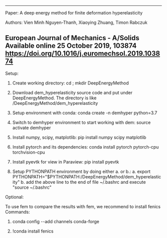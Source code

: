 --------------------------------------------------------------------
Paper: 
A deep energy method for finite deformation hyperelasticity

Authors: Vien Minh Nguyen-Thanh, Xiaoying Zhuang, Timon Rabczuk

European Journal of Mechanics - A/Solids
Available online 25 October 2019, 103874
https://doi.org/10.1016/j.euromechsol.2019.103874
--------------------------------------------------------------------
Setup:
1. Create working directory: cd <workingdir>; mkdir DeepEnergyMethod

2. Download dem_hyperelasticity source code and put under DeepEnergyMethod.
The directory is like <workingdir>/DeepEnergyMethod/dem_hyperelasticity

3. Setup environment with conda: conda create -n demhyper python=3.7

4. Switch to demhyper environment to start working with dem: source activate demhyper

5. Install numpy, scipy, matplotlib: pip install numpy scipy matplotlib

6. Install pytorch and its dependencies: conda install pytorch pytorch-cpu torchvision-cpu

7. Install pyevtk for view in Paraview: pip install pyevtk

8. Setup PYTHONPATH environment by doing either a. or b.: 
a. export PYTHONPATH="$PYTHONPATH:<workingdir>/DeepEnergyMethod/dem_hyperelasticity"
b. add the above line to the end of file ~/.bashrc and execute "source ~/.bashrc"

Optional:

To use fem to compare the results with fem, we recommend to install fenics
Commands:
1. conda config --add channels conda-forge

2. !conda install fenics
